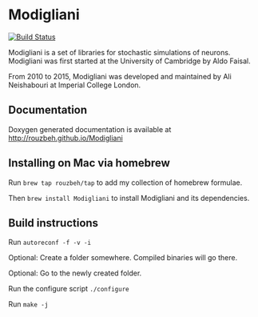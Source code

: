 # Modigliani
[![Build Status](https://travis-ci.org/rouzbeh/Modigliani.svg?branch=master)](https://travis-ci.org/rouzbeh/Modigliani)


Modigliani is a set of libraries for stochastic simulations of neurons. Modigliani was first started at the University of Cambridge by Aldo Faisal.

From 2010 to 2015, Modigliani was developed and maintained by Ali Neishabouri at Imperial College London.

## Documentation
Doxygen generated documentation is available at http://rouzbeh.github.io/Modigliani

## Installing on Mac via homebrew
Run `brew tap rouzbeh/tap` to add my collection of homebrew formulae.

Then `brew install Modigliani` to install Modigliani and its dependencies.

## Build instructions
Run `autoreconf -f -v -i`

Optional: Create a folder somewhere. Compiled binaries will go there.

Optional: Go to the newly created folder.

Run the configure script `./configure`

Run `make -j`
